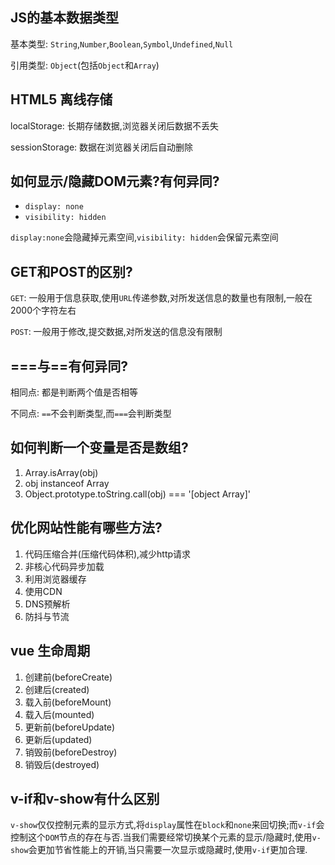 
## JS的基本数据类型

基本类型:  `String`,`Number`,`Boolean`,`Symbol`,`Undefined`,`Null`

引用类型: `Object`(包括`Object`和`Array`)

## HTML5 离线存储

localStorage: 长期存储数据,浏览器关闭后数据不丢失

sessionStorage: 数据在浏览器关闭后自动删除

## 如何显示/隐藏DOM元素?有何异同?

+ `display: none`
+ `visibility: hidden`

`display:none`会隐藏掉元素空间,`visibility: hidden`会保留元素空间

## GET和POST的区别?

`GET`: 一般用于信息获取,使用`URL`传递参数,对所发送信息的数量也有限制,一般在2000个字符左右

`POST`: 一般用于修改,提交数据,对所发送的信息没有限制

## ===与==有何异同?

相同点: 都是判断两个值是否相等

不同点: `==`不会判断类型,而`===`会判断类型

## 如何判断一个变量是否是数组?
1. Array.isArray(obj)
2. obj instanceof Array
3. Object.prototype.toString.call(obj) === '[object Array]'

## 优化网站性能有哪些方法?
1. 代码压缩合并(压缩代码体积),减少http请求
2. 非核心代码异步加载
3. 利用浏览器缓存
4. 使用CDN
5. DNS预解析
6. 防抖与节流

## vue 生命周期
1. 创建前(beforeCreate)
2. 创建后(created)
3. 载入前(beforeMount)
4. 载入后(mounted)
5. 更新前(beforeUpdate)
6. 更新后(updated)
7. 销毁前(beforeDestroy)
8. 销毁后(destroyed)

## v-if和v-show有什么区别
`v-show`仅仅控制元素的显示方式,将`display`属性在`block`和`none`来回切换;而`v-if`会控制这个`DOM`节点的存在与否.当我们需要经常切换某个元素的显示/隐藏时,使用`v-show`会更加节省性能上的开销,当只需要一次显示或隐藏时,使用`v-if`更加合理.

## 

